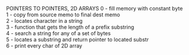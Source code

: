 POINTERS TO POINTERS, 2D ARRAYS
0 - fill memory with constant byte <br />
1 - copy from source memo to final dest memo <br />
2 - locates character in a string <br />
3 - function that gets the length of a prefix substring <br />
4 - search a string for any of a set of bytes <br />
5 - locates a substring and return pointer to located substr <br />
6 - print every char of 2D array <br />
